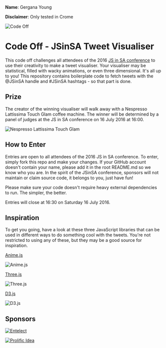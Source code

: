 **Name**: Gergana Young

**Disclaimer**: Only tested in Crome

![Code Off](http://www.prolificidea.com/assets/img/code_off-logo.png "Code Off")

# Code Off - JSinSA Tweet Visualiser
This code off challenges all attendees of the 2016 [JS in SA conference](http://jsinsa.com) to use their creativity to make a tweet visualiser. Your visualiser may be statistical, filled with wacky animations, or even three dimensional. It's all up to you!
This repository contains boilerplate code to fetch tweets with the @JSinSA handle and #JSinSA hashtags - so that part is done.

## Prize
The creator of the winning visualiser will walk away with a Nespresso Lattissima Touch Glam coffee machine.
The winner will be determined by a panel of judges at the JS in SA conference on 16 July 2016 at 16:00.

![Nespresso Lattissima Touch Glam](https://www.nespresso.com/ecom/medias/sys_master/public/10040819187742/M-Main-684x378-1-.jpg)

## How to Enter
Entries are open to all attendees of the 2016 JS in SA conference.
To enter, simply fork this repo and make your changes.
If your GitHub account doesn't contain your name, please add it in the root README.md so we know who you are. In the spirit of the JSinSA conference, sponsors will not maintain or claim source code, it belongs to you, just have fun!

Please make sure your code doesn't require heavy external dependencies to run. The simpler, the better.

Entries will close at 16:30 on Saturday 16 July 2016.

## Inspiration
To get you going, have a look at these three JavaScript libraries that can be used in different ways to do something cool with the tweets. You're not restricted to using any of these, but they may be a good source for inspiration. 

[Anime.js](http://anime-js.com/)

![Anime.js](http://anime-js.com/img/og-image.png)

[Three.js](http://threejs.org/)

![Three.js](http://divinitycomputing.com/wp-content/uploads/2015/12/threejs.png)

[D3.js](https://d3js.org/)

![D3.js](https://blog.logentries.com/wp-content/uploads/2014/08/D3.js-Logo.png)

## Sponsors
[![Entelect](http://cdn.entelectonline.co.za/wm-462416-cmsimages/entelectlogo.jpg)](http://www.entelect.co.za/)

[![Prolific Idea](http://www.prolificidea.com/assets/img/logo-full.png)](http://www.prolificidea.com/)
